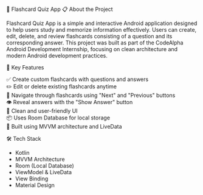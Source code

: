 🧠 Flashcard Quiz App
📋 About the Project

Flashcard Quiz App is a simple and interactive Android application designed to help users study and memorize information effectively. Users can create, edit, delete, and review flashcards consisting of a question and its corresponding answer. This project was built as part of the CodeAlpha Android Development Internship, focusing on clean architecture and modern Android development practices.

🎯 Key Features

✅ Create custom flashcards with questions and answers  
✏️ Edit or delete existing flashcards anytime  
📖 Navigate through flashcards using "Next" and "Previous" buttons  
👁️ Reveal answers with the "Show Answer" button  
📱 Clean and user-friendly UI  
📦 Uses Room Database for local storage  
🧠 Built using MVVM architecture and LiveData   

🛠️ Tech Stack

- Kotlin
- MVVM Architecture
- Room (Local Database)
- ViewModel & LiveData
- View Binding
- Material Design


